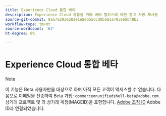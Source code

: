 ```yaml
---
title: Experience Cloud 통합 베타
description: Experience Cloud 통합을 위해 베타 릴리스에 대한 참고 사항 재사용
source-git-commit: 8aa7a293e28ae1e8eb55dcd0bb81a7056b8b48b3
workflow-type: tm+mt
source-wordcount: '67'
ht-degree: 0%

---
```


# Experience Cloud 통합 베타

>[!NOTE]
>
>이 기능은 Beta 사용자만을 대상으로 하며 아직 모든 고객이 액세스할 수 없습니다. 다음으로 이메일을 전송하여 Beta 가입: `commerceonunifiedshell-beta@adobe.com`. 상거래 프로젝트 및 의 상거래 계정(MAGEID)을 포함합니다. [Adobe 조직 ID](https://experienceleague.adobe.com/docs/core-services/interface/administration/organizations.html) Adobe ID과 연결되었습니다.
